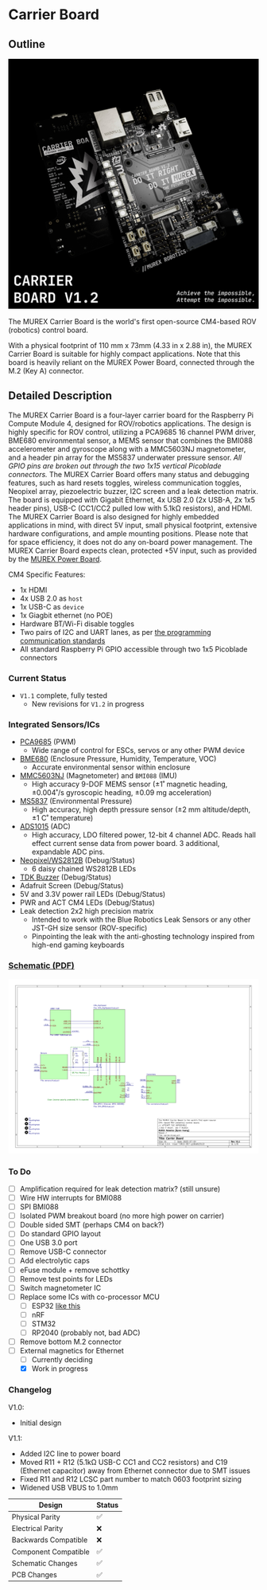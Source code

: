 # Carrier Board

## Outline

![Raytraced Render](../../img/carrier_board_v1_2_release.jpg)

The MUREX Carrier Board is the world's first open-source CM4-based ROV (robotics) control board.

With a physical footprint of 110 mm x 73mm (4.33 in x 2.88 in), the MUREX Carrier Board is suitable for highly compact applications. Note that this board is heavily reliant on the MUREX Power Board, connected through the M.2 (Key A) connector.

## Detailed Description

The MUREX Carrier Board is a four-layer carrier board for the Raspberry Pi Compute Module 4, designed for ROV/robotics applications. The design is highly specific for ROV control, utilizing a PCA9685 16 channel PWM driver, BME680 environmental sensor, a MEMS sensor that combines the BMI088 accelerometer and gyroscope along with a MMC5603NJ magnetometer, and a header pin array for the MS5837 underwater pressure sensor. *All GPIO pins are broken out through the two 1x15 vertical Picoblade connectors.* The MUREX Carrier Board offers many status and debugging features, such as hard resets toggles, wireless communication toggles, Neopixel array, piezoelectric buzzer, I2C screen and a leak detection matrix. The board is equipped with Gigabit Ethernet, 4x USB 2.0 (2x USB-A, 2x 1x5 header pins), USB-C (CC1/CC2 pulled low with 5.1kΩ resistors), and HDMI. The MUREX Carrier Board is also designed for highly embedded applications in mind, with direct 5V input, small physical footprint, extensive hardware configurations, and ample mounting positions. Please note that for space efficiency, it does not do any on-board power management. The MUREX Carrier Board expects clean, protected +5V input, such as provided by the [MUREX Power Board](https://docs.murexrobotics.com/elec/boards/power.html).

CM4 Specific Features:

- 1x HDMI
- 4x USB 2.0 as `host`
- 1x USB-C as `device`
- 1x Giagbit ethernet (no POE)
- Hardware BT/Wi-Fi disable toggles
- Two pairs of I2C and UART lanes, as per [the programming communication standards](https://docs.murexrobotics.com/prog/communication.html)
- All standard Raspberry Pi GPIO accessible through two 1x5 Picoblade connectors

### Current Status

- `V1.1` complete, fully tested
  - New revisions for `V1.2` in progress

### Integrated Sensors/ICs

- [PCA9685](https://www.nxp.com/docs/en/data-sheet/PCA9685.pdf) (PWM)
  - Wide range of control for ESCs, servos or any other PWM device
- [BME680](https://www.bosch-sensortec.com/media/boschsensortec/downloads/datasheets/bst-bme680-ds001.pdf) (Enclosure Pressure, Humidity, Temperature, VOC)
  - Accurate environmental sensor within enclosure
- [MMC5603NJ](https://www.memsic.com/Public/Uploads/uploadfile/files/20220119/MMC5603NJDatasheetRev.B.pdf) (Magnetometer) and `BMI088` (IMU)
  - High accuracy 9-DOF MEMS sensor (±1˚ magnetic heading, ±0.004˚/s gyroscopic heading, ±0.09 mg acceleration)
- [MS5837](https://www.te.com/commerce/DocumentDelivery/DDEController?Action=showdoc&DocId=Data+Sheet%7FMS5837-30BA%7FB1%7Fpdf%7FEnglish%7FENG_DS_MS5837-30BA_B1.pdf%7FCAT-BLPS0017) (Environmental Pressure)
  - High accuracy, high depth pressure sensor (±2 mm altitude/depth, ±1 C˚ temperature)
- [ADS1015](https://www.ti.com/lit/ds/symlink/ads1015.pdf?ts=1689121509566&ref_url=https%253A%252F%252Fwww.ti.com%252Fproduct%252FADS1015) (ADC)
  - High accuracy, LDO filtered power, 12-bit 4 channel ADC. Reads hall effect current sense data from power board. 3 additional, expandable ADC pins.
- [Neopixel/WS2812B](https://cdn-shop.adafruit.com/datasheets/WS2812B.pdf) (Debug/Status)
  - 6 daisy chained WS2812B LEDs
- [TDK Buzzer](https://product.tdk.com/en/system/files?file=dam/doc/product/sw_piezo/sw_piezo/piezo-buzzer/catalog/piezoelectronic_buzzer_ps_en.pdf) (Debug/Status)
- Adafruit Screen (Debug/Status)
- 5V and 3.3V power rail LEDs (Debug/Status)
- PWR and ACT CM4 LEDs (Debug/Status)
- Leak detection 2x2 high precision matrix
  - Intended to work with the Blue Robotics Leak Sensors or any other JST-GH size sensor (ROV-specific)
  - Pinpointing the leak with the anti-ghosting technology inspired from high-end gaming keyboards

### [Schematic (PDF)](/pdf/schematics/carrier_v1.1_schematic.pdf)

![Schematic Preview](../../img/carrier_board_schematic_preview.png)

### To Do

- [ ] Amplification required for leak detection matrix? (still unsure)
- [ ] Wire HW interrupts for BMI088
- [ ] SPI BMI088
- [ ] Isolated PWM breakout board (no more high power on carrier)
- [ ] Double sided SMT (perhaps CM4 on back?)
- [ ] Do standard GPIO layout
- [ ] One USB 3.0 port
- [ ] Remove USB-C connector
- [ ] Add electrolytic caps
- [ ] eFuse module + remove schottky
- [ ] Remove test points for LEDs
- [ ] Switch magnetometer IC
- [ ] Replace some ICs with co-processor MCU
  - [ ] ESP32 [like this](https://www.espressif.com/sites/default/files/documentation/esp32-c6-mini-1_mini-1u_datasheet_en.pdf)
  - [ ] nRF
  - [ ] STM32
  - [ ] RP2040 (probably not, bad ADC)
- [ ] Remove bottom M.2 connector
- [ ] External magnetics for Ethernet
  - [ ] Currently deciding
  - [X] Work in progress

### Changelog

V1.0:

- Initial design

V1.1:

- Added I2C line to power board
- Moved R11 + R12 (5.1kΩ USB-C CC1 and CC2 resistors) and C19 (Ethernet capacitor) away from Ethernet connector due to SMT issues
- Fixed R11 and R12 LCSC part number to match 0603 footprint sizing
- Widened USB VBUS to 1.0mm

| Design               | Status |
| -------------------- | ------ |
| Physical Parity      | ✅     |
| Electrical Parity    | ❌     |
| Backwards Compatible | ❌     |
| Component Compatible | ✅     |
| Schematic Changes    | ✅     |
| PCB Changes          | ✅     |
